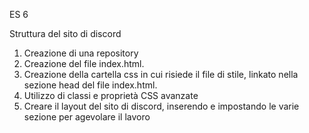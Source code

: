 ES 6

Struttura del sito di discord

1. Creazione di una repository
2. Creazione del file index.html.
3. Creazione della cartella css in cui risiede il file di stile, linkato nella sezione head del file index.html.
4. Utilizzo di classi e proprietà CSS avanzate
5. Creare il layout del sito di discord, inserendo e impostando le varie sezione per agevolare il lavoro